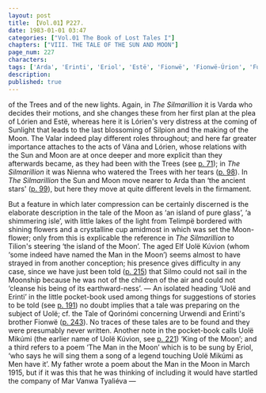 ```yaml
---
layout: post
title: 【Vol.01】P227.
date: 1983-01-01 03:47
categories: ["Vol.01 The Book of Lost Tales I"]
chapters: ["VIII. THE TALE OF THE SUN AND MOON"]
page_num: 227
characters: 
tags: ['Arda', 'Erinti', 'Eriol', 'Estë', 'Fionwë', 'Fionwë-Úrion', 'Fui', 'Lórien', 'Moon, The', 'Man in the Moon', 'Mar Vanwa Tyaliéva', 'King of the Moon', 'Qorinómi, Tale of', 'Silmarillion, The', 'Silmo', 'Silpion', 'Stars', 'Sun, The', 'Telimpë', 'Tilion']
description: 
published: true
---
```


<p style="text-indent: 0;">
of the Trees and of the new lights. Again, in <I>The Silmarillion</I> it is Varda who decides their motions, and she changes these from her first plan at the plea of Lórien and Estë, whereas here it is Lórien's very distress at the coming of Sunlight that leads to the last blossoming of Silpion and the making of the Moon. The Valar indeed play different roles throughout; and here far greater importance attaches to the acts of Vána and Lórien, whose relations with the Sun and Moon are at once deeper and more explicit than they afterwards became, as they had been with the Trees (see <a href="{{site.baseurl}}/vol01-p71">p. 71</a>); in <I>The Silmarillion</I> it was Nienna who watered the Trees with her tears (<a href="{{site.baseurl}}/vol01-p98">p. 98</a>). In <I>The Silmarillion</I> the Sun and Moon move nearer to Arda than ‘the ancient stars' (<a href="{{site.baseurl}}/vol01-p99">p. 99</a>), but here they move at quite different levels in the firmament.
</p>

But a feature in which later compression can be certainly discerned is the elaborate description in the tale of the Moon as ‘an island of pure glass’, ‘a shimmering isle’, with little lakes of the light from Telimpë bordered with shining flowers and a crystalline cup amidmost in which was set the Moon-flower; only from this is explicable the reference in <I>The Silmarillion</I> to Tilion's steering ‘the island of the Moon’. The aged Elf Uolë Kúvion (whom ‘some indeed have named the Man in the Moon’) seems almost to have strayed in from another conception; his presence gives difficulty in any case, since we have just been told ([p. 215]({{site.baseurl}}/vol01-p215)) that Silmo could not sail in the Moonship because he was not of the children of the air and could not ‘cleanse his being of its earthward-ness’. — An isolated heading ‘Uolë and Erinti’ in the little pocket-book used among things for suggestions of stories to be told (see [p. 191]({{site.baseurl}}/vol01-p191)) no doubt implies that a tale was preparing on the subject of Uolë; cf. the Tale of Qorinómi concerning Urwendi and Erinti's brother Fionwë ([p. 243]({{site.baseurl}}/vol01-p243)). No traces of these tales are to be found and they were presumably never written. Another note in the pocket-book calls Uolë Mikúmi (the earlier name of Uolë Kúvion, see [p. 221]({{site.baseurl}}/vol01-p221)) ‘King of the Moon’; and a third refers to a poem ‘The Man in the Moon’ which is to be sung by Eriol, ‘who says he will sing them a song of a legend touching Uolë Mikúmi as Men have it’. My father wrote a poem about the Man in the Moon in March 1915, but if it was this that he was thinking of including it would have startled the company of Mar Vanwa Tyaliéva —

